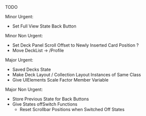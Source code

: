 TODO

Minor Urgent:
- Set Full View State Back Button

Minor Non Urgent:
- Set Deck Panel Scroll Offset to Newly Inserted Card Position ?
- Move DeckList -> /Profile

Major Urgent:
- Saved Decks State
- Make Deck Layout / Collection Layout Instances of Same Class
- Give UIElements Scale Factor Member Variable

Major Non Urgent:
- Store Previous State for Back Buttons
- Give States offSwitch Functions
    - Reset Scrollbar Positions when Switched Off States
